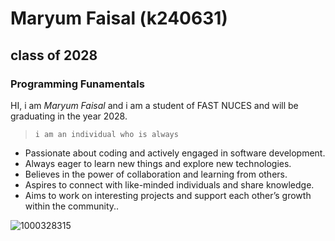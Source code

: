 # Maryum Faisal (k240631)
## class of 2028
### Programming Funamentals
HI, i am _Maryum Faisal_ and i am a student of FAST NUCES and will be graduating in the year 2028.
>`i am an individual who is always`
* Passionate about coding and actively engaged in software development.
* Always eager to learn new things and explore new technologies.
* Believes in the power of collaboration and learning from others.
* Aspires to connect with like-minded individuals and share knowledge.
* Aims to work on interesting projects and support each other’s growth within the community..
>
>
![1000328315](https://github.com/user-attachments/assets/2f66601c-fa2e-4618-8b01-f6908c60a994)





